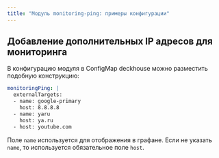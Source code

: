 ```yaml
---
title: "Модуль monitoring-ping: примеры конфигурации"
---
```


## Добавление дополнительных IP адресов для мониторинга

В конфигурацию модуля в ConfigMap deckhouse можно разместить подобную конструкцию:
```yaml
monitoringPing: |
  externalTargets:
  - name: google-primary
    host: 8.8.8.8
  - name: yaru
    host: ya.ru
  - host: youtube.com
```

Поле `name` используется для отображения в графане. Если не указать `name`, то используется обязательное поле `host`.
